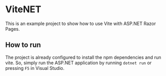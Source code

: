 # ViteNET

This is an example project to show how to use Vite with ASP.NET Razor Pages.

## How to run

The project is already configured to install the npm dependencies and run vite. So, simply run the ASP.NET application by running `dotnet run` or pressing `F5` in Visual Studio.
